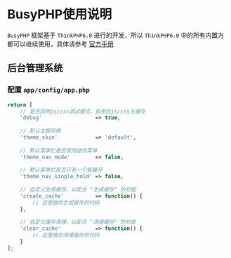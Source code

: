BusyPHP使用说明
===============

`BusyPHP` 框架基于 `ThinkPHP6.0` 进行的开发，所以 `ThinkPHP6.0` 中的所有内置方都可以继续使用，具体请参考 [官方手册](https://www.kancloud.cn/manual/thinkphp6_0/1037479) 

## 后台管理系统

### 配置 `app/config/app.php`

```php
return [
    // 是否启用js/css调试模式，启用后js/css无缓存
    'debug'                 => true,
    
    // 默认主题风格
    'theme_skin'            => 'default',
    
    // 默认菜单栏是否使用迷你菜单
    'theme_nav_mode'        => false,
    
    // 默认菜单栏是否只有一个能展开
    'theme_nav_single_hold' => false,
    
    // 自定义生成缓存，以配合 "生成缓存" 的功能
    'create_cache'          => function() {
        // 这里放你生成缓存的代码
    },
    
    // 自定义缓存清理，以配合 "清理缓存" 的功能
    'clear_cache'           => function() {
        // 这里放你清理缓存的代码
    }
];
```
